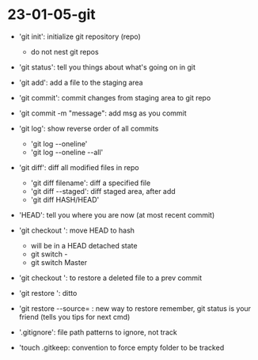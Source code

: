 # 23-01-05-git

- 'git init': initialize git repository (repo)
	- do not nest git repos
- 'git status': tell you things about what's going on in git
- 'git add': add a file to the staging area
- 'git commit': commit changes from staging area to git repo
- 'git commit -m "message": add msg as you commit
- 'git log': show reverse order of all commits
	- 'git log --oneline'
	- 'git log --oneline --all'
- 'git diff': diff all modified files in repo
	- 'git diff filename': diff a specified file
	- 'git diff --staged': diff staged area, after add
	- 'git diff HASH/HEAD'
- 'HEAD': tell you where you are now (at most recent commit)
- 'git checkout <HASH>': move HEAD to hash
	- will be in a HEAD detached state
	- git switch -
	- git switch Master
- 'git checkout <hash> <file>': to restore a deleted file to a prev commit
- 'git restore <file>': ditto
- 'git restore --source=<HASH> <FILE>: new way to restore
remember, git status is your friend (tells you tips for next cmd)
 
- '.gitignore': file path patterns to ignore, not track
- 'touch <folder/>.gitkeep: convention to force empty folder to be tracked

